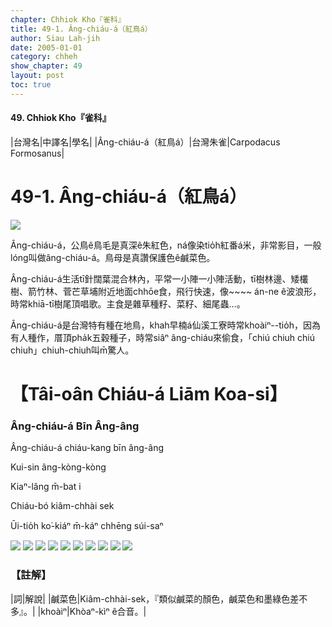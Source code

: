 ```yaml
---
chapter: Chhiok Kho『雀科』
title: 49-1. Âng-chiáu-á（紅鳥á）
author: Siau Lah-jih
date: 2005-01-01    
category: chheh
show_chapter: 49
layout: post
toc: true
---
```


#### 49. Chhiok Kho『雀科』


|台灣名|中譯名|學名|
|Âng-chiáu-á（紅鳥á）|台灣朱雀|Carpodacus Formosanus|


# 49-1. Âng-chiáu-á（紅鳥á）

![](../too5/49/49-1-5.紅鳥á.jpg)


Âng-chiáu-á，公鳥ê鳥毛是真深ê朱紅色，ná像染tio̍h紅番á米，非常影目，一般lóng叫做âng-chiáu-á。鳥母是真讚保護色ê鹹菜色。

Âng-chiáu-á生活tī針闊葉混合林內，平常一小陣一小陣活動，tī樹林邊、矮欉樹、箭竹林、菅芒草埔附近地面chhōe食，飛行快速，像~~~~ án-ne ê波浪形，時常khiā-tī樹尾頂唱歌。主食是雜草種籽、菜籽、細尾蟲…。

Âng-chiáu-á是台灣特有種在地鳥，khah早楠á仙溪工寮時常khoàiⁿ--tio̍h，因為有人種作，厝頂pha̍k五穀種子，時常siâⁿ âng-chiáu來偷食，「chiú chiuh chiú chiuh」chiuh-chiuh叫m̄驚人。




# 【Tâi-oân Chiáu-á Liām Koa-si】

### **Âng-chiáu-á Bīn Âng-âng**

Âng-chiáu-á chiáu-kang bīn âng-âng

Kui-sin âng-kòng-kòng

Kiaⁿ-lâng m̄-bat i

Chiáu-bó kiâm-chhài sek

Ūi-tio̍h ko͘-kiáⁿ m̄-káⁿ chhēng súi-saⁿ




![](../too5/49/49-1-2.紅鳥á.jpg)
![](../too5/49/49-1-9.紅鳥á.jpg)
![](../too5/49/49-1-1.紅鳥á.jpg)
![](../too5/49/49-1-3.紅鳥á.jpg)
![](../too5/49/49-1-4.紅鳥á.jpg)
![](../too5/49/49-1-6.紅鳥á.jpg)
![](../too5/49/49-1-7.紅鳥á.jpg)
![](../too5/49/49-1-8.紅鳥á.jpg)
![](../too5/49/49-1-10.紅鳥á.jpg)
![](../too5/49/49-1-11.紅鳥á.jpg)



### 【註解】

|詞|解說|
|鹹菜色|Kiâm-chhài-sek，『類似鹹菜的顏色，鹹菜色和墨綠色差不多』。|
|khoàiⁿ|Khòaⁿ-kìⁿ ê合音。|






